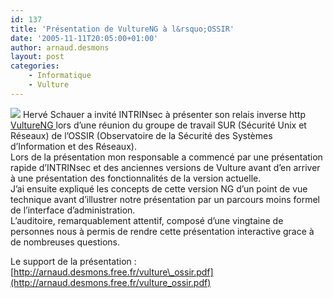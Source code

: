 ```yaml
---
id: 137
title: 'Présentation de VultureNG à l&rsquo;OSSIR'
date: '2005-11-11T20:05:00+01:00'
author: arnaud.desmons
layout: post
categories:
    - Informatique
    - Vulture
---
```


![](http://arnaud.desmons.free.fr/img/ossir.gif) Hervé Schauer a invité INTRINsec à présenter son relais inverse http [VultureNG ](http://arnaud.desmons.free.fr/wikini/wakka.php?wiki=VultureNG) lors d’une réunion du groupe de travail SUR (Sécurité Unix et Réseaux) de l’OSSIR (Observatoire de la Sécurité des Systèmes d’Information et des Réseaux).  
Lors de la présentation mon responsable a commencé par une présentation rapide d’INTRINsec et des anciennes versions de Vulture avant d’en arriver à une présentation des fonctionnalités de la version actuelle.  
J’ai ensuite expliqué les concepts de cette version NG d’un point de vue technique avant d’illustrer notre présentation par un parcours moins formel de l’interface d’administration.  
L’auditoire, remarquablement attentif, composé d’une vingtaine de personnes nous à permis de rendre cette présentation interactive grace à de nombreuses questions.

Le support de la présentation : [http://arnaud.desmons.free.fr/vulture\_ossir.pdf](http://arnaud.desmons.free.fr/vulture_ossir.pdf)